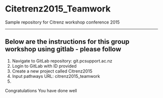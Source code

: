 # Citetrenz2015_Teamwork
Sample repository for Citrenz workshop conference 2015

---------------------------------------------------------------------------------------
Below are the instructions for this group workshop using gitlab - please follow
---------------------------------------------------------------------------------------

1.	Navigate to GitLab repository: git.pcsupport.ac.nz
2.	Login to GitLab with ID provided
3.	Create a new project called Citrenz2015
4.	Input pathways URL: citrenz2015_teamwork
5.	

Congratulations
You have done well
